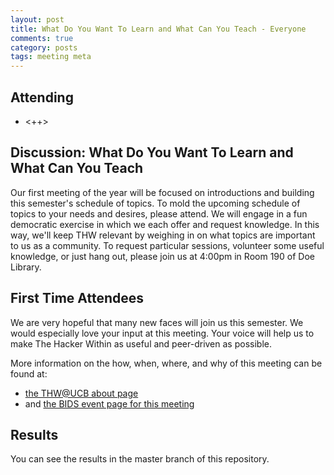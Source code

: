 ```yaml
---
layout: post
title: What Do You Want To Learn and What Can You Teach - Everyone
comments: true
category: posts
tags: meeting meta
---
```


## Attending

- <++>


## Discussion: What Do You Want To Learn and What Can You Teach

Our first meeting of the year will be focused on introductions and building 
this semester's schedule of topics. To mold the upcoming schedule of topics to 
your needs and desires, please attend. We will engage in a fun democratic 
exercise in which we each offer and request knowledge. In this way, we'll keep THW relevant by 
weighing in on what topics are important to us as a community. To 
request particular sessions, volunteer some useful knowledge, or just hang out, 
please join us at 4:00pm in Room 190 of Doe Library.

## First Time Attendees

We are very hopeful that many new faces will join us this semester. We would 
especially love your input at this meeting. Your voice will help us to make The 
Hacker Within as useful and peer-driven as possible.

More information on the how, when, where, and why of this meeting can be found 
at:
- [the THW@UCB about page](http://thehackerwithin.github.io/berkeley/about.html "The 
About Page")
- and [the BIDS event page for this meeting](http://bids.berkeley.edu/events/hacker-within)

## Results

You can see the results in the master branch of this repository.


